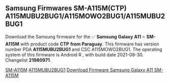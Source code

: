<h2>Samsung Firmwares SM-A115M(CTP) A115MUBU2BUG1/A115MOWO2BUG1/A115MUBU2BUG1</h2>
Download the Samsung firmware for the ✅ <strong>Samsung Galaxy A11 </strong> ⭐ <strong>SM-A115M</strong> with product code <strong>CTP</strong> <strong> from Paraguay</strong>. This firmware has version number PDA <strong>A115MUBU2BUG1</strong> and CSC A115MOWO2BUG1. The operating system of this firmware is Android R , with build date 2021-08-30. Changelist <strong>21980971</strong>.


[SM-A115M](https://samfirm.shop/samsung/model/SM-A115M)
[A115MUBU2BUG1](https://samfirm.shop/samsung/pda/A115MUBU2BUG1)
[Download Firmware Samsung Galaxy A11 SM-A115M](https://samfirm.shop/samsung/firmware/453148)
